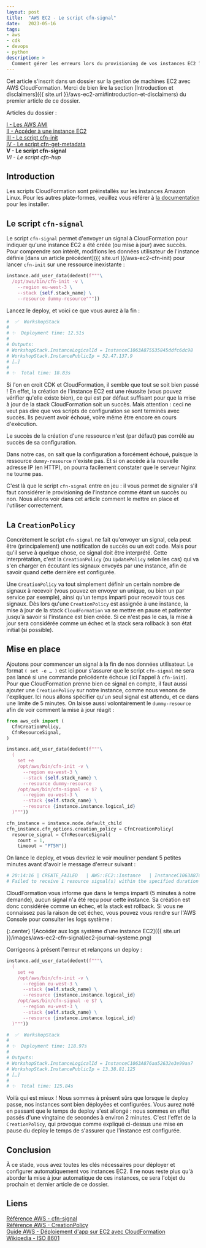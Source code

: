 ```yaml
---
layout: post
title:  "AWS EC2 - Le script cfn-signal"
date:   2023-05-16
tags:
- aws
- cdk
- devops
- python
description: >
  Comment gérer les erreurs lors du provisioning de vos instances EC2 ?
--- 
```


Cet article s'inscrit dans un dossier sur la gestion de machines EC2 avec AWS CloudFormation. Merci de bien lire la section [Introduction et disclaimers]({{ site.url }}/aws-ec2-ami#introduction-et-disclaimers) du premier article de ce dossier.

<aside><p>Articles du dossier :</p>
<p>
<a href="{{ site.url }}/aws-ec2-ami">I - Les AWS AMI</a><br>
<a href="{{ site.url }}/aws-ec2-acces-instance">II - Accéder à une instance EC2</a><br>
<a href="{{ site.url }}/aws-ec2-cfn-init">III - Le script cfn-init</a><br>
<a href="{{ site.url }}/aws-ec2-cfn-get-metadata">IV - Le script cfn-get-metadata</a><br>
<strong>V - Le script cfn-signal</strong><br>
<em>VI - Le script cfn-hup</em>
</p></aside>

## Introduction

<aside><p>Les scripts CloudFormation sont préinstallés sur les instances Amazon Linux. Pour les autres plate-formes, veuillez vous référer à <a href="https://docs.aws.amazon.com/fr_fr/AWSCloudFormation/latest/UserGuide/cfn-helper-scripts-reference.html#cfn-helper-scripts-reference-downloads">la documentation</a> pour les installer.</p></aside>

## Le script `cfn-signal`

Le script `cfn-signal` permet d'envoyer un signal à CloudFormation pour indiquer qu'une instance EC2 a été créée (ou mise à jour) avec succès. Pour comprendre son intérêt, modifions les données utilisateur de l'instance définie [dans un article précédent]({{ site.url }}/aws-ec2-cfn-init) pour lancer `cfn-init` sur une ressource inexistante :

```py
instance.add_user_data(dedent(f"""\
  /opt/aws/bin/cfn-init -v \
    --region eu-west-3 \
    --stack {self.stack_name} \
    --resource dummy-resource"""))
```

Lancez le deploy, et voici ce que vous aurez à la fin :

```sh
#  ✅  WorkshopStack
#
# ✨  Deployment time: 12.51s
#
# Outputs:
# WorkshopStack.InstanceLogicalId = InstanceC1063A875535845ddfc6dc98
# WorkshopStack.InstancePublicIp = 52.47.137.9
# […]
#
# ✨  Total time: 18.83s
```

Si l'on en croit CDK et CloudFormation, il semble que tout se soit bien passé ! En effet, la création de l'instance EC2 est une réussite (vous pouvez vérifier qu'elle existe bien), ce qui est par défaut suffisant pour que la mise à jour de la stack CloudFormation soit un succès. Mais attention : ceci ne veut pas dire que vos scripts de configuration se sont terminés avec succès. Ils peuvent avoir échoué, voire même être encore en cours d'exécution.

<aside><p>Le succès de la création d'une ressource n'est (par défaut) pas corrélé au succès de sa configuration.</p></aside>

Dans notre cas, on sait que la configuration a forcément échoué, puisque la ressource `dummy-resource` n'existe pas. Et si on accède à la nouvelle adresse IP (en HTTP), on pourra facilement constater que le serveur Nginx ne tourne pas.

C'est là que le script `cfn-signal` entre en jeu : il vous permet de signaler s'il faut considérer le provisioning de l'instance comme étant un succès ou non. Nous allons voir dans cet article comment le mettre en place et l'utiliser correctement.

## La `CreationPolicy`

Concrètement le script `cfn-signal` ne fait qu'envoyer un signal, cela peut être (principalement) une notification de succès ou un exit code. Mais pour qu'il serve à quelque chose, ce signal doit être interprété. Cette interprétation, c'est la `CreationPolicy` (ou `UpdatePolicy` selon les cas) qui va s'en charger en écoutant les signaux envoyés par une instance, afin de savoir quand cette dernière est configurée.

Une `CreationPolicy` va tout simplement définir un certain nombre de signaux à recevoir (vous pouvez en envoyer un unique, ou bien un par service par exemple), ainsi qu'un temps imparti pour recevoir tous ces signaux. Dès lors qu'une `CreationPolicy` est assignée à une instance, la mise à jour de la stack `CloudFormation` va se mettre en pause et patienter jusqu'à savoir si l'instance est bien créée. Si ce n'est pas le cas, la mise à jour sera considérée comme un échec et la stack sera rollback à son état initial (si possible).

## Mise en place 

Ajoutons pour commencer un signal à la fin de nos données utilisateur. Le format `( set -e … )` est ici pour s'assurer que le script `cfn-signal` ne sera pas lancé si une commande précédente échoue (ici l'appel à `cfn-init`). Pour que CloudFormation prenne bien ce signal en compte, il faut aussi ajouter une `CreationPolicy` sur notre instance, comme nous venons de l'expliquer. Ici nous allons spécifier qu'un seul signal est attendu, et ce dans une limite de 5 minutes. On laisse aussi volontairement le `dummy-resource` afin de voir comment la mise à jour réagit :

```py
from aws_cdk import (
  CfnCreationPolicy,
  CfnResourceSignal,
)

instance.add_user_data(dedent(f"""\
  (
    set +e
    /opt/aws/bin/cfn-init -v \
      --region eu-west-3 \
      --stack {self.stack_name} \
      --resource dummy-resource
    /opt/aws/bin/cfn-signal -e $? \
      --region eu-west-3 \
      --stack {self.stack_name} \
      --resource {instance.instance.logical_id}
  )"""))

cfn_instance = instance.node.default_child
cfn_instance.cfn_options.creation_policy = CfnCreationPolicy(
  resource_signal = CfnResourceSignal(
    count = 1,
    timeout = "PT5M"))
```

On lance le deploy, et vous devriez le voir mouliner pendant 5 petites minutes avant d'avoir le message d'erreur suivant :

```sh
# 20:14:16 | CREATE_FAILED   | AWS::EC2::Instance   | InstanceC1063A87d0de1e9e47ebe230
# Failed to receive 1 resource signal(s) within the specified duration
```

CloudFormation vous informe que dans le temps imparti (5 minutes à notre demande), aucun signal n'a été reçu pour cette instance. Sa création est donc considérée comme un échec, et la stack est rollback. Si vous ne connaissez pas la raison de cet échec, vous pouvez vous rendre sur l'AWS Console pour consulter les logs système :

{:.center}
![Accéder aux logs système d'une instance EC2]({{ site.url }}/images/aws-ec2-cfn-signal/ec2-journal-systeme.png)

Corrigeons à présent l'erreur et relançons un deploy :

```py
instance.add_user_data(dedent(f"""\
  (
    set +e
    /opt/aws/bin/cfn-init -v \
      --region eu-west-3 \
      --stack {self.stack_name} \
      --resource {instance.instance.logical_id}
    /opt/aws/bin/cfn-signal -e $? \
      --region eu-west-3 \
      --stack {self.stack_name} \
      --resource {instance.instance.logical_id}
  )"""))
```

<!-- -->

```sh
#  ✅  WorkshopStack
#
# ✨  Deployment time: 118.97s
#
# Outputs:
# WorkshopStack.InstanceLogicalId = InstanceC1063A876aa52632e3e99aa7
# WorkshopStack.InstancePublicIp = 13.38.81.125
# […]
#
# ✨  Total time: 125.84s
```

Voilà qui est mieux ! Nous sommes à présent sûrs que lorsque le deploy passe, nos instances sont bien déployées et configurées. Vous aurez noté en passant que le temps de deploy s'est allongé : nous sommes en effet passés d'une vingtaine de secondes à environ 2 minutes. C'est l'effet de la `CreationPolicy`, qui provoque comme expliqué ci-dessus une mise en pause du deploy le temps de s'assurer que l'instance est configurée.

## Conclusion

À ce stade, vous avez toutes les clés nécessaires pour déployer et configurer automatiquement vos instances EC2. Il ne nous reste plus qu'à aborder la mise à jour automatique de ces instances, ce sera l'objet du prochain et dernier article de ce dossier.

## Liens

[Référence AWS - cfn-signal](https://docs.aws.amazon.com/fr_fr/AWSCloudFormation/latest/UserGuide/cfn-signal.html)    
[Référence AWS - CreationPolicy](https://docs.aws.amazon.com/fr_fr/AWSCloudFormation/latest/UserGuide/aws-attribute-creationpolicy.html)    
[Guide AWS - Déploiement d'app sur EC2 avec CloudFormation](https://docs.aws.amazon.com/fr_fr/AWSCloudFormation/latest/UserGuide/deploying.applications.html)    
[Wikipedia - ISO 8601](https://fr.wikipedia.org/wiki/ISO_8601)    
